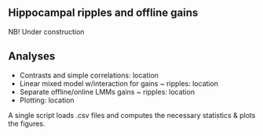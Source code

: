 ## Hippocampal ripples and offline gains
NB! Under construction

## Analyses
* Contrasts and simple correlations: location
* Linear mixed model w/interaction for gains ~ ripples: location
* Separate offline/online LMMs gains ~ ripples: location
* Plotting: location

A single script loads .csv files and computes the necessary statistics & plots the figures.

